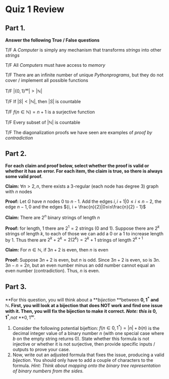 # Quiz 1 Review
## Part 1. 
**Answer the following True / False questions** 

T/F A $Computer$ is simply any mechanism that transforms $strings$ into other $strings$

T/F All $Computers$ must have access to $memory$

T/F There are an infinite number of unique $Python programs$, but they do not cover / implement all possible functions

T/F $\left| \{0,1\}^\infty \right| > \left|{ℕ}\right|$

T/F If $\left|S\right| < \left|ℕ\right|$, then $\left|S\right|$ is countable

T/F $f(n \in ℕ) = n + 1$ is a surjective function

T/F Every subset of $\left|ℕ\right|$ is countable

T/F The diagonalization proofs we have seen are examples of _proof by contradiction_  

## Part 2.
**For each claim and proof below, select whether the proof is valid or whether it has an error. For each item, the claim is true, so  there is always some valid proof.**

**Claim:** $∀ n > 2, n % 2 = 0$, there exists a 3-regular (each node has degree 3) graph with $n$ nodes

**Proof:** Let $G$ have $n$ nodes 0 to $n$ - 1. Add the edges ${i, i + 1}|0≤i≤n - 2$, the edge ${n - 1, 0}$ and the edges ${i, i + \frac{n}{2}|0≤i≤\frac{n}{2} - 1}$

**Claim:** There are $2^n$ binary strings of length $n$

**Proof:** for length, 1 there are $2^1 = 2$ strings (0 and 1). Suppose there are $2^k$ strings of length $k$, to each of those we can add a 0 or a 1 to increase length by 1. Thus there are $2^k + 2^k = 2(2^k) = 2^k+1$ strings of length $2^{k + 1}$

**Claim:** For $n \in ℕ$, if $3n + 2$ is even, then $n$ is even

**Proof:** Suppose $3n + 2$ is even, but $n$ is odd. Since $3n + 2$ is even, so is $3n$. $3n - n = 2n$, but an even number minus an odd number cannot equal an even number (contradiction). Thus, $n$ is even.

## Part 3.
**For this question, you will think about a **$bijection$ **between **${0, 1}^*$ **and ℕ. First, you will look at a bijection that does NOT work and find one issue with it. Then, you will fix the bijection to make it correct. _Note: this is_** ${0, 1}^*$**_,not_ **${0,1}^\infty$.

1. Consider the following potential bijeftion: $f(n \in {0,1}^*) = \left|n\right| + b(n)$ is the decimal integer value of a binary number $n$ (with one special case where $b$ on the empty string returns 0). State whether this formula is not injective or whether it is not surjective, then provide specific inputs / outputs to prove your case.
2. Now, write out an adjusted formula that fixes the issue, producing a valid $bijection$. You should only have to add a couple of characters to the formula. _Hint: Think about mapping onto the binary tree representation of binary numbers from the sides._
